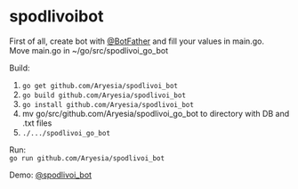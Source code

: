 # spodlivoibot

First of all, create bot with [@BotFather](https://t.me/BotFather) and fill your values in main.go.  
Move main.go in ~/go/src/spodlivoi_go_bot

Build: 
1. `go get github.com/Aryesia/spodlivoi_bot`
2. `go build github.com/Aryesia/spodlivoi_bot`  
3. `go install github.com/Aryesia/spodlivoi_bot`  
4. mv go/src/github.com/Aryesia/spodlivoi_go_bot to directory with DB and .txt files
5. `./.../spodlivoi_go_bot` 

Run:  
`go run github.com/Aryesia/spodlivoi_bot`

Demo: [@spodlivoi_bot](https://t.me/spodlivoi_bot)  
